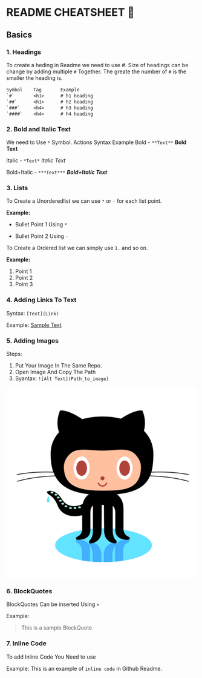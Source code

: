 # **README CHEATSHEET 🚀**

## **Basics**

### 1. Headings 

To create a heding in Readme we need to use  #. Size of headings can be change by adding multiple  `#` Together. The greate the number of `#` is the smaller the heading is.
```
Symbol    Tag       Example
`#`       <h1>      # h1 heading
`##`      <h1>      # h2 heading
`###`     <h4>      # h3 heading
`####`    <h4>      # h4 heading
```

### 2. Bold and Italic Text
We need to Use `*` Symbol. 
Actions     Syntax          Example
Bold -      `**Text**`      **Bold Text**

Italic -    `*Text*`        *Italic Text*

Bold+Italic - `***Text***`  ***Bold+Italic Text***

### 3. Lists

To Create a Unorderedlist we can use `*` or `-` for each list point.

**Example:**
* Bullet Point 1 Using `*`
- Bullet Point 2 Using `-`

To Create a Ordered list we can simply use `1.` and so on.

**Example:**
1. Point 1
2. Point 2
3. Point 3

### 4. Adding Links To Text
Syntax:
`[Text](Link)`

Example:
[Sample Text](https://github.com/Abhayparashar31)

### 5. Adding Images
Steps:
1. Put Your Image In The Same Repo.
2. Open Image And Copy The Path
3. Syantax: `![Alt Text](Path_to_image)`

![Github Logo](https://github.com/Abhayparashar31/Readme-Cheatsheet/blob/main/github-logo.png)

### 6. BlockQuotes

BlockQuotes Can be inserted Using `>`

Example:
> This is a sample BlockQuote

### 7. Inline Code

To add Inline Code You Need to use `` ``

Example:
This is an example of `inline code` in Github Readme.
